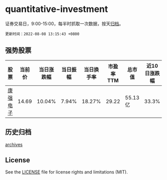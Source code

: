 # quantitative-investment

证券交易日，9:00-15:00，每半时抓取一次数据，按天[归档](archives)。

`更新时间：2022-08-08 13:15:43 +0800`

## 强势股票

|股票|当前价|当日涨跌幅|当日振幅|当日换手率|市盈率TTM|总市值|近10日涨跌幅|
|----|----|----|----|----|----|----|----|
|[康强电子](https://xueqiu.com/S/SZ002119)|14.69|10.04%|7.94%|18.27%|29.22|55.13亿|33.3%|

## 历史归档

[archives](archives)

## License

See the [LICENSE](LICENSE) file for license rights and limitations (MIT).